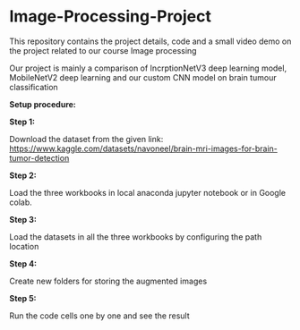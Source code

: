 # Image-Processing-Project
This repository contains the project details, code and a small video demo on the project related to our course Image processing


Our project is mainly a comparison of IncrptionNetV3 deep learning model, MobileNetV2 deep learning and our custom CNN model on brain tumour classification

**Setup procedure:**

**Step 1:**

Download the dataset from the given link: https://www.kaggle.com/datasets/navoneel/brain-mri-images-for-brain-tumor-detection

**Step 2:**

Load the three workbooks in local anaconda jupyter notebook or in Google colab.

**Step 3:**

Load the datasets in all the three workbooks by configuring the path location

**Step 4:**

Create new folders for storing the augmented images

**Step 5:**

Run the code cells one by one and see the result
